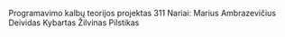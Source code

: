 ﻿Programavimo kalbų teorijos projektas
311
Nariai:
Marius Ambrazevičius
Deividas Kybartas
Žilvinas Pilstikas